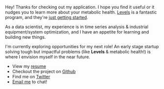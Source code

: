 Hey! Thanks for checking out my application. 
I hope you find it useful or it nudges you to learn more about your metabolic health.
[Levels](https://www.levelshealth.com/signup) is a fantastic program,
and they're [just getting started](https://www.levelshealth.com/blog/the-secret-levels-master-plan-just-between-you-and-me-cgm-glucose).

As a data scientist, 
my experience is in time series analysis & industrial equipment/system optimization,
and I have an appetite for learning and building new things.

I'm currently exploring opportunities for my next role!
An early stage startup solving tough but impactful problems 
(like **Levels** & metabolic health!) 
is where I envision myself in the near future. 

- View my [resume](https://docs.google.com/document/d/1_a9wrZdrGWLrfasOR_PXB7je2db_77WRkrp0p4LvyC8/edit?usp=sharing)
- Checkout the project on [Github](https://github.com/jbpauly/glucose-sleep-analysis)
- Find me on [Twitter](https://twitter.com/j_b_pauly)
- [Email me](mailto:joseph.b.pauly@gmail.com) to chat!
